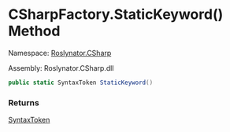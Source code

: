 # CSharpFactory\.StaticKeyword\(\) Method

Namespace: [Roslynator.CSharp](../../README.md)

Assembly: Roslynator\.CSharp\.dll

```csharp
public static SyntaxToken StaticKeyword()
```

### Returns

[SyntaxToken](https://docs.microsoft.com/en-us/dotnet/api/microsoft.codeanalysis.syntaxtoken)


